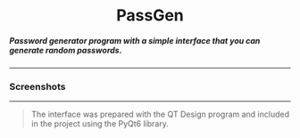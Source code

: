 <h1 align="center"> PassGen </h1>

##### Password generator program with a simple interface that you can generate random passwords.
---

### Screenshots


---
> The interface was prepared with the QT Design program and included in the project using the PyQt6 library.
